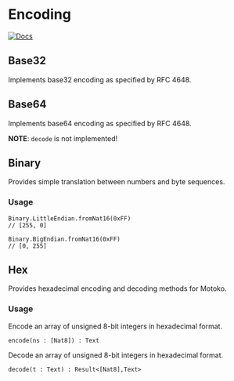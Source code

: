 # Encoding

[![Docs](https://img.shields.io/badge/dfx-0.8.0-yellow)](https://dfinity.org/developers)

## Base32

Implements base32 encoding as specified by RFC 4648.

## Base64

Implements base64 encoding as specified by RFC 4648.

**NOTE**: `decode` is not implemented!

## Binary

Provides simple translation between numbers and byte sequences.

### Usage

```motoko
Binary.LittleEndian.fromNat16(0xFF)
// [255, 0]

Binary.BigEndian.fromNat16(0xFF)
// [0, 255]
```

## Hex

Provides hexadecimal encoding and decoding methods for Motoko.

### Usage

Encode an array of unsigned 8-bit integers in hexadecimal format.

```motoko
encode(ns : [Nat8]) : Text
```

Decode an array of unsigned 8-bit integers in hexadecimal format.

```motoko
decode(t : Text) : Result<[Nat8],Text>
```
